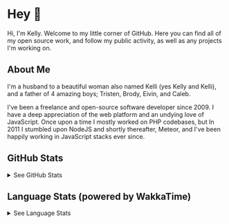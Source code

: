 # Hey 👋

Hi, I'm Kelly. Welcome to my little corner of GitHub. Here you can find all of my open source work, and follow my public activity, as well as any projects I'm working on.

## About Me

I'm a husband to a beautiful woman also named Kelli (yes Kelly and Kelli), and a father of 4  amazing boys; Tristen, Brody, Eivin, and Caleb.

I've been a freelance and open-source software developer since 2009. I have a deep appreciation of the web platform and an undying love of JavaScript. Once upon a time I mostly worked on PHP codebases, but In 2011 I stumbled upon NodeJS and shortly thereafter, Meteor, and I've been happily working in JavaScript stacks ever since.

## GitHub Stats

<details><summary>See GitHub Stats</summary>
![copleykj's GitHub Stats](https://github-readme-stats.vercel.app/api?username=copleykj&hide_title=true&count_private=true&show_icons=true&theme=gruvbox&bg_color=00000000&border_color=00000000&text_color=bbbbbb&include_all_commits=true)
</details>

## Language Stats (powered by WakkaTime)

<details><summary>See Language Stats</summary>
![Language Usage Chart by WakkaTime](https://wakatime.com/share/@72f9f3fb-0c3d-4c53-aff6-8f7b743fe760/0a31b733-e1ba-4782-8c32-ef262dd9791b.svg)
</details>
